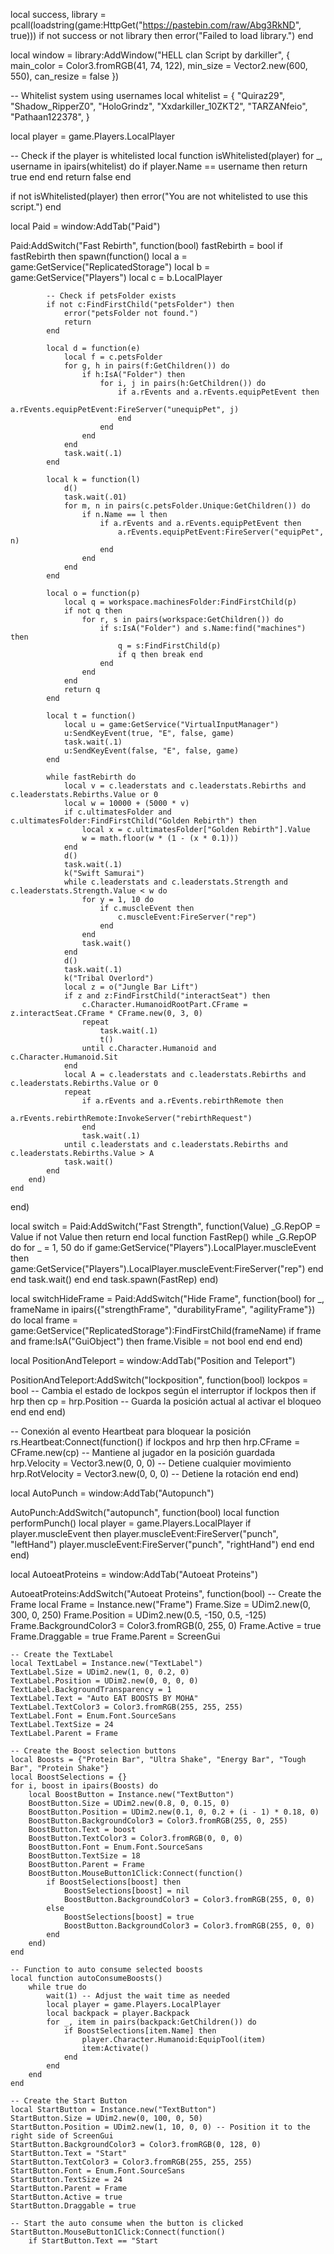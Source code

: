local success, library = pcall(loadstring(game:HttpGet("https://pastebin.com/raw/Abg3RkND", true)))
if not success or not library then
    error("Failed to load library.")
end

local window = library:AddWindow("HELL clan Script by darkiller", { main_color = Color3.fromRGB(41, 74, 122), min_size = Vector2.new(600, 550), can_resize = false })

-- Whitelist system using usernames
local whitelist = {
    "Quiraz29", 
    "Shadow_RipperZ0",
    "HoloGrindz",
    "Xxdarkiller_10ZKT2",
    "TARZANfeio",
    "Pathaan122378",
}

local player = game.Players.LocalPlayer

-- Check if the player is whitelisted
local function isWhitelisted(player)
    for _, username in ipairs(whitelist) do
        if player.Name == username then
            return true
        end
    end
    return false
end

if not isWhitelisted(player) then
    error("You are not whitelisted to use this script.")
end

local Paid = window:AddTab("Paid")

Paid:AddSwitch("Fast Rebirth", function(bool)
    fastRebirth = bool
    if fastRebirth then
        spawn(function()
            local a = game:GetService("ReplicatedStorage")
            local b = game:GetService("Players")
            local c = b.LocalPlayer
            
            -- Check if petsFolder exists
            if not c:FindFirstChild("petsFolder") then
                error("petsFolder not found.")
                return
            end
            
            local d = function(e)
                local f = c.petsFolder
                for g, h in pairs(f:GetChildren()) do
                    if h:IsA("Folder") then
                        for i, j in pairs(h:GetChildren()) do
                            if a.rEvents and a.rEvents.equipPetEvent then
                                a.rEvents.equipPetEvent:FireServer("unequipPet", j)
                            end
                        end
                    end
                end
                task.wait(.1)
            end
            
            local k = function(l)
                d()
                task.wait(.01)
                for m, n in pairs(c.petsFolder.Unique:GetChildren()) do
                    if n.Name == l then
                        if a.rEvents and a.rEvents.equipPetEvent then
                            a.rEvents.equipPetEvent:FireServer("equipPet", n)
                        end
                    end
                end
            end
            
            local o = function(p)
                local q = workspace.machinesFolder:FindFirstChild(p)
                if not q then
                    for r, s in pairs(workspace:GetChildren()) do
                        if s:IsA("Folder") and s.Name:find("machines") then
                            q = s:FindFirstChild(p)
                            if q then break end
                        end
                    end
                end
                return q
            end
            
            local t = function()
                local u = game:GetService("VirtualInputManager")
                u:SendKeyEvent(true, "E", false, game)
                task.wait(.1)
                u:SendKeyEvent(false, "E", false, game)
            end
            
            while fastRebirth do
                local v = c.leaderstats and c.leaderstats.Rebirths and c.leaderstats.Rebirths.Value or 0
                local w = 10000 + (5000 * v)
                if c.ultimatesFolder and c.ultimatesFolder:FindFirstChild("Golden Rebirth") then
                    local x = c.ultimatesFolder["Golden Rebirth"].Value
                    w = math.floor(w * (1 - (x * 0.1)))
                end
                d()
                task.wait(.1)
                k("Swift Samurai")
                while c.leaderstats and c.leaderstats.Strength and c.leaderstats.Strength.Value < w do
                    for y = 1, 10 do
                        if c.muscleEvent then
                            c.muscleEvent:FireServer("rep")
                        end
                    end
                    task.wait()
                end
                d()
                task.wait(.1)
                k("Tribal Overlord")
                local z = o("Jungle Bar Lift")
                if z and z:FindFirstChild("interactSeat") then
                    c.Character.HumanoidRootPart.CFrame = z.interactSeat.CFrame * CFrame.new(0, 3, 0)
                    repeat
                        task.wait(.1)
                        t()
                    until c.Character.Humanoid and c.Character.Humanoid.Sit
                end
                local A = c.leaderstats and c.leaderstats.Rebirths and c.leaderstats.Rebirths.Value or 0
                repeat
                    if a.rEvents and a.rEvents.rebirthRemote then
                        a.rEvents.rebirthRemote:InvokeServer("rebirthRequest")
                    end
                    task.wait(.1)
                until c.leaderstats and c.leaderstats.Rebirths and c.leaderstats.Rebirths.Value > A
                task.wait()
            end
        end)
    end
end)

local switch = Paid:AddSwitch("Fast Strength", function(Value)
    _G.RepOP = Value
    if not Value then return end
    local function FastRep()
        while _G.RepOP do
            for _ = 1, 50 do
                if game:GetService("Players").LocalPlayer.muscleEvent then
                    game:GetService("Players").LocalPlayer.muscleEvent:FireServer("rep")
                end
            end
            task.wait()
        end
    end
    task.spawn(FastRep)
end)

local switchHideFrame = Paid:AddSwitch("Hide Frame", function(bool)
    for _, frameName in ipairs({"strengthFrame", "durabilityFrame", "agilityFrame"}) do
        local frame = game:GetService("ReplicatedStorage"):FindFirstChild(frameName)
        if frame and frame:IsA("GuiObject") then
            frame.Visible = not bool
        end
    end
end)

local PositionAndTeleport = window:AddTab("Position and Teleport")

PositionAndTeleport:AddSwitch("lockposition", function(bool)
    lockpos = bool  -- Cambia el estado de lockpos según el interruptor
    if lockpos then
        if hrp then
            cp = hrp.Position  -- Guarda la posición actual al activar el bloqueo
        end
    end
end)

-- Conexión al evento Heartbeat para bloquear la posición
rs.Heartbeat:Connect(function()
    if lockpos and hrp then
        hrp.CFrame = CFrame.new(cp)  -- Mantiene al jugador en la posición guardada
        hrp.Velocity = Vector3.new(0, 0, 0)  -- Detiene cualquier movimiento
        hrp.RotVelocity = Vector3.new(0, 0, 0)  -- Detiene la rotación
    end
end)

local AutoPunch = window:AddTab("Autopunch")

AutoPunch:AddSwitch("autopunch", function(bool)
    local function performPunch()
        local player = game.Players.LocalPlayer
        if player.muscleEvent then
            player.muscleEvent:FireServer("punch", "leftHand")
            player.muscleEvent:FireServer("punch", "rightHand")
        end
    end
end)

local AutoeatProteins = window:AddTab("Autoeat Proteins")

AutoeatProteins:AddSwitch("Autoeat Proteins", function(bool)
    -- Create the Frame
    local Frame = Instance.new("Frame")
    Frame.Size = UDim2.new(0, 300, 0, 250)
    Frame.Position = UDim2.new(0.5, -150, 0.5, -125)
    Frame.BackgroundColor3 = Color3.fromRGB(0, 255, 0)
    Frame.Active = true
    Frame.Draggable = true
    Frame.Parent = ScreenGui

    -- Create the TextLabel
    local TextLabel = Instance.new("TextLabel")
    TextLabel.Size = UDim2.new(1, 0, 0.2, 0)
    TextLabel.Position = UDim2.new(0, 0, 0, 0)
    TextLabel.BackgroundTransparency = 1
    TextLabel.Text = "Auto EAT BOOSTS BY MOHA"
    TextLabel.TextColor3 = Color3.fromRGB(255, 255, 255)
    TextLabel.Font = Enum.Font.SourceSans
    TextLabel.TextSize = 24
    TextLabel.Parent = Frame

    -- Create the Boost selection buttons
    local Boosts = {"Protein Bar", "Ultra Shake", "Energy Bar", "Tough Bar", "Protein Shake"}
    local BoostSelections = {}
    for i, boost in ipairs(Boosts) do
        local BoostButton = Instance.new("TextButton")
        BoostButton.Size = UDim2.new(0.8, 0, 0.15, 0)
        BoostButton.Position = UDim2.new(0.1, 0, 0.2 + (i - 1) * 0.18, 0)
        BoostButton.BackgroundColor3 = Color3.fromRGB(255, 0, 255)
        BoostButton.Text = boost
        BoostButton.TextColor3 = Color3.fromRGB(0, 0, 0)
        BoostButton.Font = Enum.Font.SourceSans
        BoostButton.TextSize = 18
        BoostButton.Parent = Frame
        BoostButton.MouseButton1Click:Connect(function()
            if BoostSelections[boost] then
                BoostSelections[boost] = nil
                BoostButton.BackgroundColor3 = Color3.fromRGB(255, 0, 0)
            else
                BoostSelections[boost] = true
                BoostButton.BackgroundColor3 = Color3.fromRGB(255, 0, 0)
            end
        end)
    end

    -- Function to auto consume selected boosts
    local function autoConsumeBoosts()
        while true do
            wait(1) -- Adjust the wait time as needed
            local player = game.Players.LocalPlayer
            local backpack = player.Backpack
            for _, item in pairs(backpack:GetChildren()) do
                if BoostSelections[item.Name] then
                    player.Character.Humanoid:EquipTool(item)
                    item:Activate()
                end
            end
        end
    end

    -- Create the Start Button
    local StartButton = Instance.new("TextButton")
    StartButton.Size = UDim2.new(0, 100, 0, 50)
    StartButton.Position = UDim2.new(1, 10, 0, 0) -- Position it to the right side of ScreenGui
    StartButton.BackgroundColor3 = Color3.fromRGB(0, 128, 0)
    StartButton.Text = "Start"
    StartButton.TextColor3 = Color3.fromRGB(255, 255, 255)
    StartButton.Font = Enum.Font.SourceSans
    StartButton.TextSize = 24
    StartButton.Parent = Frame
    StartButton.Active = true
    StartButton.Draggable = true

    -- Start the auto consume when the button is clicked
    StartButton.MouseButton1Click:Connect(function()
        if StartButton.Text == "Start
